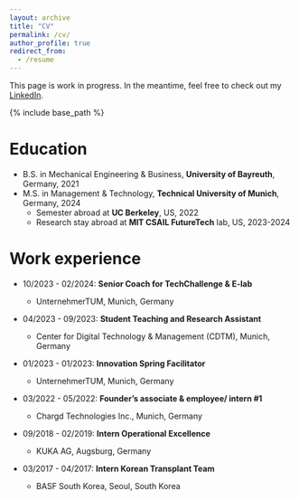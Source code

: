 ```yaml
---
layout: archive
title: "CV"
permalink: /cv/
author_profile: true
redirect_from:
  - /resume
---
```


This page is work in progress. In the meantime, feel free to check out my [LinkedIn](https://www.linkedin.com/in/sebastian-sartor/).

 {% include base_path %}

Education
======
* B.S. in Mechanical Engineering & Business, **University of Bayreuth**, Germany, 2021
* M.S. in Management & Technology, **Technical University of Munich**, Germany, 2024
  * Semester abroad at **UC Berkeley**, US, 2022
  * Research stay abroad at **MIT CSAIL FutureTech** lab, US, 2023-2024

Work experience
======
* 10/2023 - 02/2024: **Senior Coach for TechChallenge & E-lab**
  * UnternehmerTUM, Munich, Germany

* 04/2023 - 09/2023: **Student Teaching and Research Assistant**
  * Center for Digital Technology & Management (CDTM), Munich, Germany

* 01/2023 - 01/2023: **Innovation Spring Facilitator**
  * UnternehmerTUM, Munich, Germany

* 03/2022 - 05/2022: **Founder’s associate & employee/ intern #1**
  * Chargd Technologies Inc., Munich, Germany

* 09/2018 - 02/2019: **Intern Operational Excellence**
  * KUKA AG, Augsburg, Germany

* 03/2017 - 04/2017: **Intern Korean Transplant Team**
  * BASF South Korea, Seoul, South Korea
  
<!-- 
Skills
======
* Skill 1
* Skill 2
  * Sub-skill 2.1
  * Sub-skill 2.2
  * Sub-skill 2.3
* Skill 3

Publications
======
  <ul>{% for post in site.publications %}
    {% include archive-single-cv.html %}
  {% endfor %}</ul>
  
Talks
======
  <ul>{% for post in site.talks %}
    {% include archive-single-talk-cv.html %}
  {% endfor %}</ul>
  
Teaching
======
  <ul>{% for post in site.teaching %}
    {% include archive-single-cv.html %}
  {% endfor %}</ul>
  
Service and leadership
======
* Currently signed in to 43 different slack teams
 -->